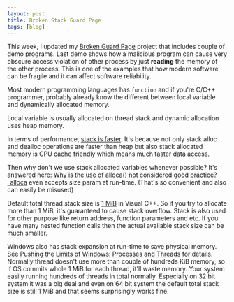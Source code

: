 ```yaml
---
layout: post
title: Broken Stack Guard Page
tags: [blog]
---
```


This week, I updated my [Broken Guard Page](https://github.com/chaelim/BrokenGuardPage) project that includes couple of demo programs. Last demo shows how a malicious program can cause very obscure access violation of other process by just **reading** the memory of the other process. This is one of the examples that how modern software can be fragile and it can affect software reliability.

Most modern programming languages has `function` and if you're C/C++ programmer, probably already know the different between local variable and dynamically allocated memory.

Local variable is usually allocated on thread stack and dynamic allocation uses heap memory. 

In terms of performance, [stack is faster](http://stackoverflow.com/questions/161053/which-is-faster-stack-allocation-or-heap-allocation). It's because not only stack alloc and dealloc operations are faster than heap but also stack allocated memory is CPU cache friendly which means much faster data access.
 
Then why don't we use stack allocated variables whenever possible? It's answered here:  [Why is the use of alloca() not considered good practice?](http://stackoverflow.com/questions/1018853/why-is-the-use-of-alloca-not-considered-good-practice) [_alloca](https://msdn.microsoft.com/en-us/library/wb1s57t5.aspx) even accepts size param at run-time. (That's so convenient and also can easily be misused)

Default total thread stack size is [1 MiB](https://msdn.microsoft.com/en-us/library/windows/desktop/ms686774(v=vs.85).aspx) in Visual C++. So if you try to allocate more than 1 MiB, it's guaranteed to cause stack overflow. Stack is also used for other purpose like return address, function parameters and etc. If you have many nested function calls then the actual available stack size can be much smaller.

Windows also has stack expansion at run-time to save physical memory. See [Pushing the Limits of Windows: Processes and Threads](https://blogs.technet.microsoft.com/markrussinovich/2009/07/05/pushing-the-limits-of-windows-processes-and-threads/) for details. Normally thread doesn't use more than couple of hundreds KiB memory, so if OS commits whole 1 MiB for each thread, it'll waste memory. Your system easily running hundreds of threads in total normally. Especially on 32 bit system it was a big deal and even on 64 bit system the default total stack size is still 1 MiB and that seems surprisingly works fine.

